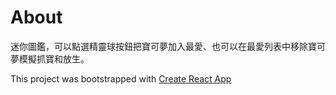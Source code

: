 # About

迷你圖鑑，可以點選精靈球按鈕把寶可夢加入最愛、也可以在最愛列表中移除寶可夢模擬抓寶和放生。

This project was bootstrapped with [Create React App](https://github.com/facebook/create-react-app)

